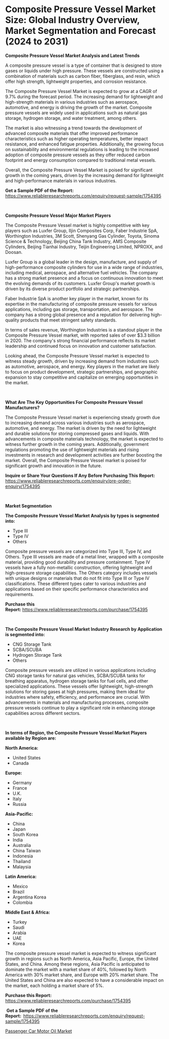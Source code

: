 <p><h1>Composite Pressure Vessel Market Size: Global Industry Overview, Market Segmentation and Forecast (2024 to 2031)</h1></p><p><strong>Composite Pressure Vessel Market Analysis and Latest Trends</strong></p>
<p><p>A composite pressure vessel is a type of container that is designed to store gases or liquids under high pressure. These vessels are constructed using a combination of materials such as carbon fiber, fiberglass, and resin, which offer high strength, lightweight properties, and corrosion resistance.</p><p>The Composite Pressure Vessel Market is expected to grow at a CAGR of 9.7% during the forecast period. The increasing demand for lightweight and high-strength materials in various industries such as aerospace, automotive, and energy is driving the growth of the market. Composite pressure vessels are widely used in applications such as natural gas storage, hydrogen storage, and water treatment, among others.</p><p>The market is also witnessing a trend towards the development of advanced composite materials that offer improved performance characteristics such as higher operating temperatures, better impact resistance, and enhanced fatigue properties. Additionally, the growing focus on sustainability and environmental regulations is leading to the increased adoption of composite pressure vessels as they offer reduced carbon footprint and energy consumption compared to traditional metal vessels.</p><p>Overall, the Composite Pressure Vessel Market is poised for significant growth in the coming years, driven by the increasing demand for lightweight and high-performance materials in various industries.</p></p>
<p><strong>Get a Sample PDF of the Report:&nbsp;</strong> <a href="https://www.reliableresearchreports.com/enquiry/request-sample/1754395">https://www.reliableresearchreports.com/enquiry/request-sample/1754395</a></p>
<p>&nbsp;</p>
<p><strong>Composite Pressure Vessel Major Market Players</strong></p>
<p><p>The Composite Pressure Vessel market is highly competitive with key players such as Luxfer Group, Iljin Composites Corp, Faber Industrie SpA, Worthington Industries, 3M Scott, Shenyang Gas Cylinder, Toyota, Sinoma Science & Technology, Beijing China Tank Industry, AMS Composite Cylinders, Beijing Tianhai Industry, Teijin Engineering Limited, NPROXX, and Doosan.</p><p>Luxfer Group is a global leader in the design, manufacture, and supply of high-performance composite cylinders for use in a wide range of industries, including medical, aerospace, and alternative fuel vehicles. The company has a strong market presence and a focus on continuous innovation to meet the evolving demands of its customers. Luxfer Group's market growth is driven by its diverse product portfolio and strategic partnerships.</p><p>Faber Industrie SpA is another key player in the market, known for its expertise in the manufacturing of composite pressure vessels for various applications, including gas storage, transportation, and aerospace. The company has a strong global presence and a reputation for delivering high-quality products that meet stringent safety standards.</p><p>In terms of sales revenue, Worthington Industries is a standout player in the Composite Pressure Vessel market, with reported sales of over $3.3 billion in 2020. The company's strong financial performance reflects its market leadership and continued focus on innovation and customer satisfaction.</p><p>Looking ahead, the Composite Pressure Vessel market is expected to witness steady growth, driven by increasing demand from industries such as automotive, aerospace, and energy. Key players in the market are likely to focus on product development, strategic partnerships, and geographic expansion to stay competitive and capitalize on emerging opportunities in the market.</p></p>
<p>&nbsp;</p>
<p><strong>What Are The Key Opportunities For Composite Pressure Vessel Manufacturers?</strong></p>
<p><p>The Composite Pressure Vessel market is experiencing steady growth due to increasing demand across various industries such as aerospace, automotive, and energy. The market is driven by the need for lightweight and durable solutions for storing compressed gases and liquids. With advancements in composite materials technology, the market is expected to witness further growth in the coming years. Additionally, government regulations promoting the use of lightweight materials and rising investments in research and development activities are further boosting the market. Overall, the Composite Pressure Vessel market is poised for significant growth and innovation in the future.</p></p>
<p><strong>Inquire or Share Your Questions If Any Before Purchasing This Report:</strong> <a href="https://www.reliableresearchreports.com/enquiry/pre-order-enquiry/1754395">https://www.reliableresearchreports.com/enquiry/pre-order-enquiry/1754395</a></p>
<p>&nbsp;</p>
<p><strong>Market Segmentation</strong></p>
<p><strong>The Composite Pressure Vessel Market Analysis by types is segmented into:</strong></p>
<p><ul><li>Type III</li><li>Type IV</li><li>Others</li></ul></p>
<p><p>Composite pressure vessels are categorized into Type III, Type IV, and Others. Type III vessels are made of a metal liner, wrapped with a composite material, providing good durability and pressure containment. Type IV vessels have a fully non-metallic construction, offering lightweight and high-pressure storage capabilities. The Others category includes vessels with unique designs or materials that do not fit into Type III or Type IV classifications. These different types cater to various industries and applications based on their specific performance characteristics and requirements.</p></p>
<p><strong>Purchase this Report:&nbsp;</strong><a href="https://www.reliableresearchreports.com/purchase/1754395">https://www.reliableresearchreports.com/purchase/1754395</a></p>
<p>&nbsp;</p>
<p><strong>The Composite Pressure Vessel Market Industry Research by Application is segmented into:</strong></p>
<p><ul><li>CNG Storage Tank</li><li>SCBA/SCUBA</li><li>Hydrogen Storage Tank</li><li>Others</li></ul></p>
<p><p>Composite pressure vessels are utilized in various applications including CNG storage tanks for natural gas vehicles, SCBA/SCUBA tanks for breathing apparatus, hydrogen storage tanks for fuel cells, and other specialized applications. These vessels offer lightweight, high-strength solutions for storing gases at high pressures, making them ideal for industries where safety, efficiency, and performance are crucial. With advancements in materials and manufacturing processes, composite pressure vessels continue to play a significant role in enhancing storage capabilities across different sectors.</p></p>
<p>&nbsp;</p>
<p><strong>In terms of Region, the Composite Pressure Vessel Market Players available by Region are:</strong></p>
<p>
    <p> <strong> North America: </strong>
        <ul>
            <li>United States</li>
            <li>Canada</li>
        </ul>
        </p> 
    <p> <strong> Europe: </strong>
        <ul>
            <li>Germany</li>
            <li>France</li>
            <li>U.K.</li>
            <li>Italy</li>
            <li>Russia</li>
        </ul>
        </p> 
    <p> <strong> Asia-Pacific: </strong>
        <ul>
            <li>China</li>
            <li>Japan</li>
            <li>South Korea</li>
            <li>India</li>
            <li>Australia</li>
            <li>China Taiwan</li>
            <li>Indonesia</li>
            <li>Thailand</li>
            <li>Malaysia</li>
        </ul>
        </p> 
    <p> <strong> Latin America: </strong>
        <ul>
            <li>Mexico</li>
            <li>Brazil</li>
            <li>Argentina Korea</li>
            <li>Colombia</li>
        </ul>
        </p> 
    <p> <strong> Middle East & Africa: </strong>
        <ul>
            <li>Turkey</li>
            <li>Saudi</li>
            <li>Arabia</li>
            <li>UAE</li>
            <li>Korea</li>
        </ul>
    </p>
    </p>
<p><p>The composite pressure vessel market is expected to witness significant growth in regions such as North America, Asia Pacific, Europe, the United States, and China. Among these regions, Asia Pacific is anticipated to dominate the market with a market share of 40%, followed by North America with 30% market share, and Europe with 20% market share. The United States and China are also expected to have a considerable impact on the market, each holding a market share of 5%.</p></p>
<p><strong>Purchase this Report: </strong><a href="https://www.reliableresearchreports.com/purchase/1754395">https://www.reliableresearchreports.com/purchase/1754395</a></p>
<p>&nbsp;<strong>Get a Sample PDF of the Report:&nbsp;&nbsp;</strong><a href="https://www.reliableresearchreports.com/enquiry/request-sample/1754395">https://www.reliableresearchreports.com/enquiry/request-sample/1754395</a></p>
<p><strong></strong></p>
<p><p><a href="https://noble-drawer-34c.notion.site/Passenger-Car-Motor-Oil-Market-Size-and-Examines-its-Market-Scope-with-a-Primary-Focus-on-Growth-O-99e7539663824d4ab2b35a0d4e580635">Passenger Car Motor Oil Market</a></p></p>